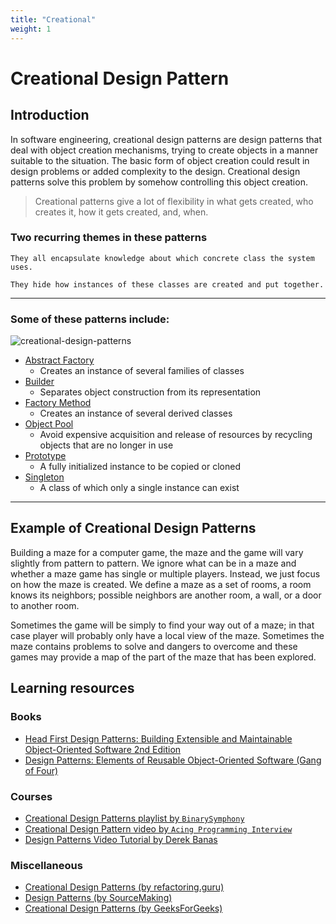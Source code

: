 ```yaml
---
title: "Creational"
weight: 1
---
```


# Creational Design Pattern

## Introduction

In software engineering, creational design patterns are design patterns that deal with object creation mechanisms, trying to create objects in a manner suitable to the situation. The basic form of object creation could result in design problems or added complexity to the design. Creational design patterns solve this problem by somehow controlling this object creation.

> Creational patterns give a lot of flexibility in what gets created, who creates it, how it gets created, and, when.

### Two recurring themes in these patterns

    They all encapsulate knowledge about which concrete class the system uses.
    
    They hide how instances of these classes are created and put together.

---

### Some of these patterns include:
![creational-design-patterns](https://miro.medium.com/v2/resize:fit:1024/1*HxNUR4O_YrHxOitaFPLiRA.jpeg)

- [Abstract Factory](https://refactoring.guru/design-patterns/abstract-factory)
    - Creates an instance of several families of classes
- [Builder](https://sourcemaking.com/design_patterns/builder)
    - Separates object construction from its representation
- [Factory Method](https://refactoring.guru/design-patterns/factory-method)
    - Creates an instance of several derived classes
- [Object Pool](https://sourcemaking.com/design_patterns/object_pool)
    - Avoid expensive acquisition and release of resources by recycling objects that are no longer in use
- [Prototype](https://refactoring.guru/design-patterns/prototype)
    - A fully initialized instance to be copied or cloned
- [Singleton](https://refactoring.guru/design-patterns/singleton)
    - A class of which only a single instance can exist


---
## Example of Creational Design Patterns

Building a maze for a computer game, the maze and the game will vary slightly from pattern to pattern. We ignore what can be in a maze and whether a maze game has single or multiple players. Instead, we just focus on how the maze is created. We define a maze as a set of rooms, a room knows its neighbors; possible neighbors are another room, a wall, or a door to another room.

Sometimes the game will be simply to find your way out of a maze; in that case player will probably only have a local view of the maze. Sometimes the maze contains problems to solve and dangers to overcome and these games may provide a map of the part of the maze that has been explored.

## Learning resources

### Books

- [Head First Design Patterns: Building Extensible and Maintainable Object-Oriented Software 2nd Edition ](https://a.co/d/0Zvapmm)
- [Design Patterns: Elements of Reusable Object-Oriented Software (Gang of Four)](https://a.co/d/cTokqi1)

### Courses
- [Creational Design Patterns playlist by `BinarySymphony`](https://www.youtube.com/watch?v=CfcLUxAYwCc&list=PLn05u4nMKcB-1BSfb3L-09hkcSgNZHrv7&ab_channel=BinarySymphony)
- [Creational Design Pattern video by `Acing Programming Interview` ](https://youtu.be/VceHzkfQFjY?si=_mcwZIBoeiWEeNf0)
- [Design Patterns Video Tutorial by Derek Banas](https://www.youtube.com/watch?v=vNHpsC5ng_E&list=PLF206E906175C7E07&ab_channel=DerekBanas)
### Miscellaneous

- [Creational Design Patterns (by refactoring.guru)](https://refactoring.guru/design-patterns/creational-patterns)
- [Design Patterns (by SourceMaking)](https://sourcemaking.com/design_patterns/)
- [Creational Design Patterns (by GeeksForGeeks)](https://www.geeksforgeeks.org/creational-design-pattern)